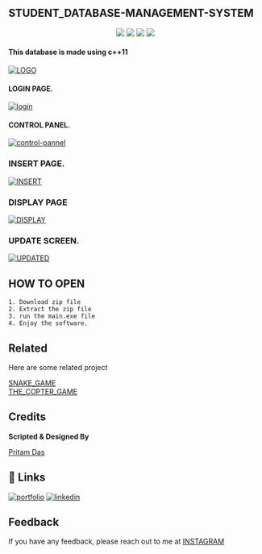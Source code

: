 ## STUDENT_DATABASE-MANAGEMENT-SYSTEM


<p align="center">
<a href="https://github.com/hacker-404-error/THE_COPTER_GAME"><img src="https://badges.frapsoft.com/os/v1/open-source.svg?v=103"></a>
<a href="https://github.com/hacker-404-error/THE_COPTER_GAME"><img src="https://img.shields.io/badge/Built%20by-developers%20%3C%2F%3E-0059b3"></a>
<a href="https://github.com/hacker-404-error/THE_COPTER_GAME"><img src="https://img.shields.io/static/v1.svg?label=Contributions&message=Welcome&color=yellow"></a>
<a href="https://github.com/smaranjitghose/"><img src="https://img.shields.io/badge/Maintained%3F-yes-brightgreen.svg?v=103"></a>
</p>

#### This database is made using c++11

 <a href="https://ibb.co/H7h3XWD"><img src="https://i.ibb.co/kKmvMRg/LOGO.png" alt="LOGO" border="0"></a>
 #### LOGIN PAGE.
 
 <a href="https://ibb.co/JryMJrZ"><img src="https://i.ibb.co/WBPYJBC/login.png" alt="login" border="0"></a>
 
 #### CONTROL PANEL.
 <a href="https://ibb.co/th4JHg1"><img src="https://i.ibb.co/b3PK6TG/control-pannel.png" alt="control-pannel" border="0"></a>

 ### INSERT PAGE.
 <a href="https://ibb.co/yf0bJhz"><img src="https://i.ibb.co/zns0w83/INSERT.png" alt="INSERT" border="0"></a>
 
 ### DISPLAY PAGE
 <a href="https://ibb.co/XSbkrVQ"><img src="https://i.ibb.co/FgKqLnr/DISPLAY.png" alt="DISPLAY" border="0"></a>
 
 ### UPDATE SCREEN.
 <a href="https://ibb.co/hRKTWm0"><img src="https://i.ibb.co/tMb1sJR/UPDATED.png" alt="UPDATED" border="0" /></a>
 
 ## HOW TO OPEN
    1. Download zip file
    2. Extract the zip file
    3. run the main.exe file
    4. Enjoy the software.


## Related

Here are some related project

[ SNAKE_GAME ](https://github.com/hacker-404-error/SnakeGame)<br>
[THE_COPTER_GAME](https://github.com/hacker-404-error/THE_COPTER_GAME)


## Credits

**Scripted & Designed By**

[Pritam Das](https://github.com/hacker-404-error)


## 🔗 Links
[![portfolio](https://img.shields.io/badge/my_portfolio-000?style=for-the-badge&logo=ko-fi&logoColor=white)](https://github.com/hacker-404-error/THE_COPTER_GAME)
[![linkedin](https://img.shields.io/badge/linkedin-0A66C2?style=for-the-badge&logo=linkedin&logoColor=white)](https://www.linkedin.com/in/pritam-das-7489ab223/)



## Feedback 
If you have any feedback, please reach out to me at [INSTAGRAM ](https://www.instagram.com/pritamdays/)
